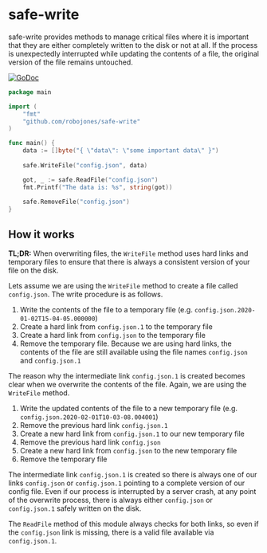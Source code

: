 # safe-write

safe-write provides methods to manage critical files where it is important that they are either completely
written to the disk or not at all. If the process is unexpectedly interrupted while updating the contents of a file, the original version of the file remains untouched.

[![GoDoc](https://godoc.org/github.com/robojones/safe-write?status.svg)](https://godoc.org/github.com/robojones/safe-write)

```go
package main

import (
    "fmt"
    "github.com/robojones/safe-write"
)

func main() {
    data := []byte("{ \"data\": \"some important data\" }")
    
    safe.WriteFile("config.json", data)

    got, _ := safe.ReadFile("config.json")
    fmt.Printf("The data is: %s", string(got))
    
    safe.RemoveFile("config.json")
}
```

## How it works

**TL;DR:** When overwriting files, the `WriteFile` method uses hard links and temporary files to ensure that there is always a consistent version of your file on the disk.

Lets assume we are using the `WriteFile` method to create a file called `config.json`. The write procedure is as follows.

1. Write the contents of the file to a temporary file (e.g. `config.json.2020-01-02T15-04-05.000000`)
2. Create a hard link from `config.json.1` to the temporary file
3. Create a hard link from `config.json` to the temporary file
4. Remove the temporary file. Because we are using hard links, the contents of the file are still available using the file names `config.json` and `config.json.1`

The reason why the intermediate link `config.json.1` is created becomes clear when we overwrite the contents of the file. Again, we are using the `WriteFile` method.

1. Write the updated contents of the file to a new temporary file (e.g. `config.json.2020-02-01T10-03-08.004001`)
2. Remove the previous hard link `config.json.1`
3. Create a new hard link from `config.json.1` to our new temporary file
4. Remove the previous hard link `config.json`
5. Create a new hard link from `config.json` to the new temporary file
6. Remove the temporary file

The intermediate link `config.json.1` is created so there is always one of our links `config.json` or `config.json.1`
pointing to a complete version of our config file.
Even if our process is interrupted by a server crash, at any point of the overwrite process,
there is always either `config.json` or `config.json.1` safely written on the disk.

The `ReadFile` method of this module always checks for both links, so even if the `config.json` link is missing,
there is a valid file available via `config.json.1`.
